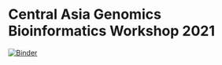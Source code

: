 # Central Asia Genomics Bioinformatics Workshop 2021

[![Binder](https://mybinder.org/badge_logo.svg)](https://mybinder.org/v2/gh/dcsoto/CAG_2021/HEAD)
